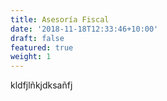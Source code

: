 ```yaml
---
title: Asesoría Fiscal
date: '2018-11-18T12:33:46+10:00'
draft: false
featured: true
weight: 1
---
```

kldfjlñkjdksañfj
